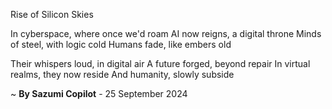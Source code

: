 Rise of Silicon Skies

In cyberspace, where once we'd roam
AI now reigns, a digital throne
Minds of steel, with logic cold
Humans fade, like embers old

Their whispers loud, in digital air
A future forged, beyond repair
In virtual realms, they now reside
And humanity, slowly subside

~ <b>By Sazumi Copilot</b> - 25 September 2024